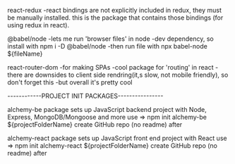 react-redux
  -react bindings are not explicitly included in redux, they must be manually  installed. this is the package that contains those bindings (for using    redux in react).

@babel/node
  -lets me run 'browser files' in node
  -dev dependency, so install with npm i -D @babel/node
  -then run file with npx babel-node ${fileName}

react-router-dom
  -for making SPAs
  -cool package for 'routing' in react
  -there are downsides to client side rendring(it,s slow, not mobile friendly), so don't forget this
  -but overall it's pretty cool

------------PROJECT INIT PACKAGES----------------

  alchemy-be
    package sets up JavaScript backend project with Node, Express, MongoDB/Mongoose and more
    use => npm init alchemy-be ${projectFolderName}
    create GitHub repo (no readme) after
  
  alchemy-react
    package sets up JavaScript front end project with React
    use => npm init alchemy-react ${projectFolderName}
    create GitHub repo (no readme) after